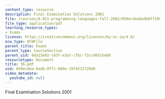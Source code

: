 ```yaml
---
content_type: resource
description: Final Examination Solutions 2001
file: /courses/6-821-programming-languages-fall-2002/050ecdea6adb8ff1980e19f452272040_36.pdf
file_type: application/pdf
learning_resource_types:
- Exams
license: https://creativecommons.org/licenses/by-nc-sa/4.0/
ocw_type: OCWFile
parent_title: Exams
parent_type: CourseSection
parent_uid: 6da23e62-c83f-e3a7-cfbc-f2cc465cbe68
resourcetype: Document
title: 36.pdf
uid: 050ecdea-6adb-8ff1-980e-19f452272040
video_metadata:
  youtube_id: null
---
```

Final Examination Solutions 2001